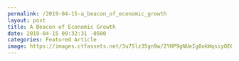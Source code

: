 ```yaml
---
permalink: /2019-04-15-a_beacon_of_economic_growth
layout: post
title: A Beacon of Economic Growth
date: 2019-04-15 09:32:31 -0500
categories: Featured Article
image: https://images.ctfassets.net/3u75lz35gn9w/2YHP9gNUeIg0okWqsiyOE6/14fddbb27bfb7ba1eb17baca4f1dcc0b/Amb_Kazykhanov_bio_pic_cropped.jpg
---
```


